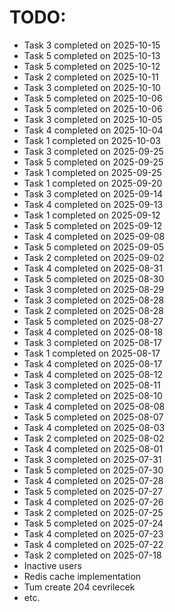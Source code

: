 # TODO:
- Task 3 completed on 2025-10-15
- Task 5 completed on 2025-10-13
- Task 5 completed on 2025-10-12
- Task 2 completed on 2025-10-11
- Task 3 completed on 2025-10-10
- Task 5 completed on 2025-10-06
- Task 5 completed on 2025-10-06
- Task 3 completed on 2025-10-05
- Task 4 completed on 2025-10-04
- Task 1 completed on 2025-10-03
- Task 3 completed on 2025-09-25
- Task 5 completed on 2025-09-25
- Task 1 completed on 2025-09-25
- Task 1 completed on 2025-09-20
- Task 3 completed on 2025-09-14
- Task 4 completed on 2025-09-13
- Task 1 completed on 2025-09-12
- Task 5 completed on 2025-09-12
- Task 4 completed on 2025-09-08
- Task 5 completed on 2025-09-05
- Task 2 completed on 2025-09-02
- Task 4 completed on 2025-08-31
- Task 5 completed on 2025-08-30
- Task 3 completed on 2025-08-29
- Task 3 completed on 2025-08-28
- Task 2 completed on 2025-08-28
- Task 5 completed on 2025-08-27
- Task 4 completed on 2025-08-18
- Task 3 completed on 2025-08-17
- Task 1 completed on 2025-08-17
- Task 4 completed on 2025-08-17
- Task 4 completed on 2025-08-12
- Task 3 completed on 2025-08-11
- Task 2 completed on 2025-08-10
- Task 4 completed on 2025-08-08
- Task 5 completed on 2025-08-07
- Task 4 completed on 2025-08-03
- Task 2 completed on 2025-08-02
- Task 4 completed on 2025-08-01
- Task 3 completed on 2025-07-31
- Task 5 completed on 2025-07-30
- Task 4 completed on 2025-07-28
- Task 5 completed on 2025-07-27
- Task 4 completed on 2025-07-26
- Task 2 completed on 2025-07-25
- Task 5 completed on 2025-07-24
- Task 4 completed on 2025-07-23
- Task 4 completed on 2025-07-22
- Task 2 completed on 2025-07-18
- Inactive users
- Redis cache implementation
- Tum create 204 cevrilecek
- etc.
